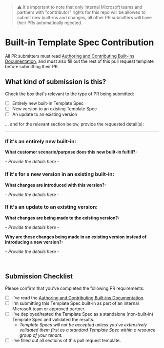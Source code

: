 > ⚠️ It's important to note that only internal Microsoft teams and partners with "contributor" rights for this repo will be allowed to submit new built-ins and changes, all other PR submitters will have their PRs automatically rejected.

# Built-in Template Spec Contribution

All PR submitters must read [Authoring and Contributing Built-ins Documentation](././authoring-built-ins.md), and must also fill out the rest of this pull request template before submitting their PR.

## What kind of submission is this? 

Check the box that's relevant to the type of PR being submitted:

* [ ] Entirely new built-in Template Spec
* [ ] New version to an existing Template Spec
* [ ] An update to an existing version

... and for the relevant section below, provide the requested detail(s):

----

### If it's an entirely new built-in:

**What customer scenario/purpose does this new built-in fulfill?:** 

_- Provide the details here -_

### If it's for a new version in an existing built-in:

**What changes are introduced with this version?:** 

_- Provide the details here -_

### If it's an update to an existing version:

**What changes are being made to the existing version?:** 

_- Provide the details here -_

**Why are these changes being made in an existing version instead of introducing a new version?:** 

_- Provide the details here -_

<br/>

## Submission Checklist

Please confirm that you've completed the following PR requirements:

* [ ] I've read the [Authoring and Contributing Built-ins Documentation](././authoring-built-ins.md).
* [ ] I'm submitting this Template Spec built-in as part of an internal Microsoft team or approved partner.
* [ ] I've deployed/tested the Template Spec as a standalone (non-built-in) Template Spec and validated the results.
    * _Template Specs will not be accepted unless you've extensively validated them first as a standard Template Spec within a resource group of your tenant._
* [ ] I've filled out all sections of this pull request template.
